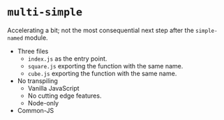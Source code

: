 # `multi-simple`

Accelerating a bit; not the most consequential next step after the `simple-named` module.

* Three files
  * `index.js` as the entry point.
  * `square.js` exporting the function with the same name.
  * `cube.js` exporting the function with the same name.
* No transpiling
  * Vanilla JavaScript
  * No cutting edge features.
  * Node-only
* Common-JS
